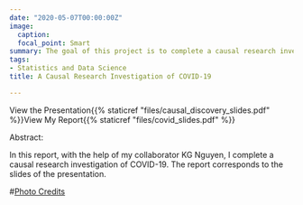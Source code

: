 ```yaml
---
date: "2020-05-07T00:00:00Z"
image:
  caption:
  focal_point: Smart
summary: The goal of this project is to complete a causal research investigation of COVID-19.
tags:
- Statistics and Data Science
title: A Causal Research Investigation of COVID-19

---
```


View the Presentation{{% staticref "files/causal_discovery_slides.pdf" %}}View My Report{{% staticref "files/covid_slides.pdf" %}}

Abstract: 

In this report, with the help of my collaborator KG Nguyen, I complete a causal research investigation of COVID-19. The report corresponds to the slides of the presentation. 

#[Photo Credits](https://images.app.goo.gl/kSMLgrKsXv8LfJcb6)

